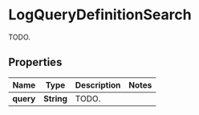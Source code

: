 

# LogQueryDefinitionSearch

TODO.
## Properties

Name | Type | Description | Notes
------------ | ------------- | ------------- | -------------
**query** | **String** | TODO. | 



